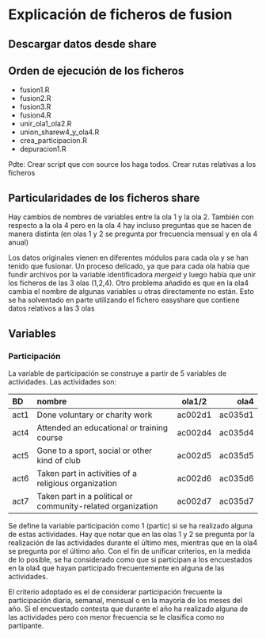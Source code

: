 # Explicación de ficheros de fusion

## Descargar datos desde share


## Orden de ejecución de los ficheros

* fusion1.R
* fusion2.R
* fusion3.R
* fusion4.R
* unir_ola1_ola2.R
* union_sharew4_y_ola4.R
* crea_participacion.R
* depuracion1.R

Pdte: Crear script que con source los haga todos. Crear rutas relativas a los ficheros

## Particularidades de los ficheros share

Hay cambios de nombres de variables entre la ola 1 y la ola 2. También con respecto a la ola 4 pero en la ola 4 hay incluso preguntas que se hacen de manera distinta (en olas 1 y 2 se pregunta por frecuencia mensual y en ola 4 anual)


Los datos originales vienen en diferentes módulos para cada ola y se han tenido que fusionar.
Un proceso delicado, ya que para cada ola había que fundir archivos por la variable
identificadora *mergeid* y luego había que unir los ficheros de las 3 olas (1,2,4). 
Otro problema añadido es que en la ola4 cambia el nombre de algunas variables u otras directamente
no están. Esto se ha solventado en parte utilizando el fichero easyshare que contiene datos relativos 
a las 3 olas

## Variables

### Participación

La variable de participación se construye a partir de 5 variables de actividades.
Las actividades son:


BD   | nombre                                                      | ola1/2  |  ola4 
:--- | :---------------------------------------------------------- | :---------------: | ------------:
act1 | Done voluntary or charity work                              | ac002d1           | ac035d1
act4 | Attended an educational or training course                  | ac002d4           | ac035d4
act5 | Gone to a sport, social or other kind of club               | ac002d5           | ac035d5
act6 | Taken part in activities of a religious organization        | ac002d6           | ac035d6
act7 | Taken part in a political or community-related organization | ac002d7           | ac035d7

Se define la variable participación como 1 (partic) si se ha realizado alguna de estas actividades. Hay que notar que en las olas 1 y 2 se pregunta por la realización de las actividades durante el último mes, mientras que en la ola4 se pregunta por el último año. Con el fin de unificar criterios, en la medida de lo posible, se ha considerado como que si participan a los encuestados en la ola4 que hayan participado frecuentemente en alguna de las actividades.

El criterio adoptado es el de considerar participación frecuente la participación diaria, semanal, mensual o en la mayoría de los meses del año. Si el encuestado contesta que durante el año ha realizado alguna de las actividades pero con menor frecuencia se le clasifica como no partipante.